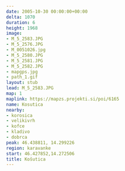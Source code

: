 ```yaml
---
date: 2005-10-30 00:00:00+00:00
delta: 1070
duration: 6
height: 1968
image:
- M_5_2583.JPG
- M_5_2576.JPG
- M_0051026.jpg
- M_5_2580.JPG
- M_5_2581.JPG
- M_5_2582.JPG
- mapgps.jpg
- path_1.gif
layout: stub
lead: M_5_2583.JPG
map: 1
maplink: https://mapzs.projekti.si/poi/6165
name: Kosutica
nearby:
- korosica
- velikivrh
- kofce
- kladivo
- dobrca
peak: 46.438811, 14.299226
region: karavanke
start: 46.427852,14.272506
title: Košutica
---
```

